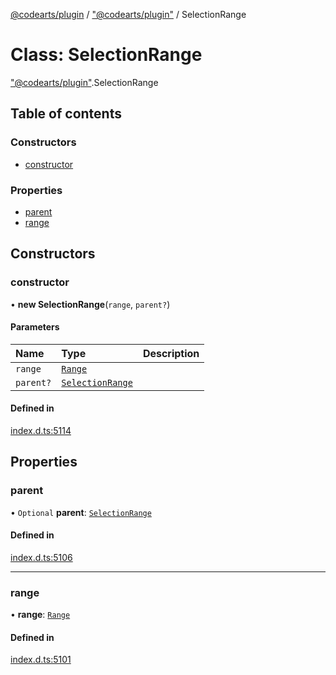 [@codearts/plugin](../README.md) / ["@codearts/plugin"](../modules/_codearts_plugin_.md) / SelectionRange

# Class: SelectionRange

["@codearts/plugin"](../modules/_codearts_plugin_.md).SelectionRange

## Table of contents

### Constructors

- [constructor](codearts_plugin_.SelectionRange.md#constructor)

### Properties

- [parent](codearts_plugin_.SelectionRange.md#parent)
- [range](codearts_plugin_.SelectionRange.md#range)

## Constructors

### constructor

• **new SelectionRange**(`range`, `parent?`)

#### Parameters

| Name | Type | Description |
| :------ | :------ | :------ |
| `range` | [`Range`](codearts_plugin_.Range.md) |  |
| `parent?` | [`SelectionRange`](codearts_plugin_.SelectionRange.md) |  |

#### Defined in

[index.d.ts:5114](https://github.com/huaweicloud/cloudide-plugin-api/blob/03c74e5/index.d.ts#L5114)

## Properties

### parent

• `Optional` **parent**: [`SelectionRange`](codearts_plugin_.SelectionRange.md)

#### Defined in

[index.d.ts:5106](https://github.com/huaweicloud/cloudide-plugin-api/blob/03c74e5/index.d.ts#L5106)

___

### range

• **range**: [`Range`](codearts_plugin_.Range.md)

#### Defined in

[index.d.ts:5101](https://github.com/huaweicloud/cloudide-plugin-api/blob/03c74e5/index.d.ts#L5101)
